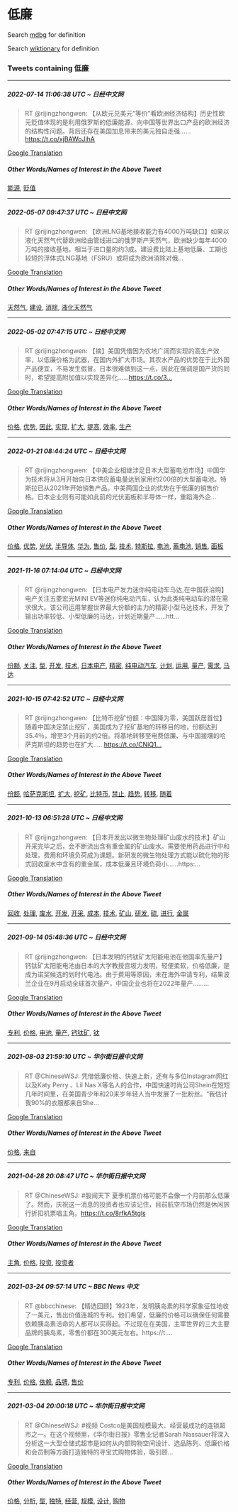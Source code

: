 # 低廉

Search [mdbg](https://www.mdbg.net/chinese/dictionary?page=worddict&wdrst=0&wdqb=低廉) for definition

Search [wiktionary](https://en.wiktionary.org/wiki/低廉) for definition

### Tweets containing 低廉

___
##### 2022-07-14 11:06:38 UTC ~ 日经中文网
> RT @rijingzhongwen: 【从欧元兑美元“等价”看欧洲经济结构】历史性欧元贬值体现的是利用俄罗斯的低廉能源、向中国等世界出口产品的欧洲经济的结构性问题。背后还存在美国加息带来的美元独自走强……https://t.co/xjBAWoJihA

[Google Translation](https://translate.google.com/?hi=en&tab=TT&sl=zh-CN&tl=en&op=translate&text=RT+%40rijingzhongwen%3A+%E3%80%90%E4%BB%8E%E6%AC%A7%E5%85%83%E5%85%91%E7%BE%8E%E5%85%83%E2%80%9C%E7%AD%89%E4%BB%B7%E2%80%9D%E7%9C%8B%E6%AC%A7%E6%B4%B2%E7%BB%8F%E6%B5%8E%E7%BB%93%E6%9E%84%E3%80%91%E5%8E%86%E5%8F%B2%E6%80%A7%E6%AC%A7%E5%85%83%E8%B4%AC%E5%80%BC%E4%BD%93%E7%8E%B0%E7%9A%84%E6%98%AF%E5%88%A9%E7%94%A8%E4%BF%84%E7%BD%97%E6%96%AF%E7%9A%84%E4%BD%8E%E5%BB%89%E8%83%BD%E6%BA%90%E3%80%81%E5%90%91%E4%B8%AD%E5%9B%BD%E7%AD%89%E4%B8%96%E7%95%8C%E5%87%BA%E5%8F%A3%E4%BA%A7%E5%93%81%E7%9A%84%E6%AC%A7%E6%B4%B2%E7%BB%8F%E6%B5%8E%E7%9A%84%E7%BB%93%E6%9E%84%E6%80%A7%E9%97%AE%E9%A2%98%E3%80%82%E8%83%8C%E5%90%8E%E8%BF%98%E5%AD%98%E5%9C%A8%E7%BE%8E%E5%9B%BD%E5%8A%A0%E6%81%AF%E5%B8%A6%E6%9D%A5%E7%9A%84%E7%BE%8E%E5%85%83%E7%8B%AC%E8%87%AA%E8%B5%B0%E5%BC%BA%E2%80%A6%E2%80%A6https%3A%2F%2Ft.co%2FxjBAWoJihA)
##### Other Words/Names of Interest in the Above Tweet
[能源](能源.md), [贬值](贬值.md)
___
##### 2022-05-07 09:47:37 UTC ~ 日经中文网
> RT @rijingzhongwen: 【欧洲LNG基地接收能力有4000万吨缺口】如果以液化天然气代替欧洲经由管线进口的俄罗斯产天然气，欧洲缺少每年4000万吨的接收基地，相当于进口量的约3成。建设费比陆上基地低廉、工期也较短的浮体式LNG基地（FSRU）或将成为欧洲消除对俄…

[Google Translation](https://translate.google.com/?hi=en&tab=TT&sl=zh-CN&tl=en&op=translate&text=RT+%40rijingzhongwen%3A+%E3%80%90%E6%AC%A7%E6%B4%B2LNG%E5%9F%BA%E5%9C%B0%E6%8E%A5%E6%94%B6%E8%83%BD%E5%8A%9B%E6%9C%894000%E4%B8%87%E5%90%A8%E7%BC%BA%E5%8F%A3%E3%80%91%E5%A6%82%E6%9E%9C%E4%BB%A5%E6%B6%B2%E5%8C%96%E5%A4%A9%E7%84%B6%E6%B0%94%E4%BB%A3%E6%9B%BF%E6%AC%A7%E6%B4%B2%E7%BB%8F%E7%94%B1%E7%AE%A1%E7%BA%BF%E8%BF%9B%E5%8F%A3%E7%9A%84%E4%BF%84%E7%BD%97%E6%96%AF%E4%BA%A7%E5%A4%A9%E7%84%B6%E6%B0%94%EF%BC%8C%E6%AC%A7%E6%B4%B2%E7%BC%BA%E5%B0%91%E6%AF%8F%E5%B9%B44000%E4%B8%87%E5%90%A8%E7%9A%84%E6%8E%A5%E6%94%B6%E5%9F%BA%E5%9C%B0%EF%BC%8C%E7%9B%B8%E5%BD%93%E4%BA%8E%E8%BF%9B%E5%8F%A3%E9%87%8F%E7%9A%84%E7%BA%A63%E6%88%90%E3%80%82%E5%BB%BA%E8%AE%BE%E8%B4%B9%E6%AF%94%E9%99%86%E4%B8%8A%E5%9F%BA%E5%9C%B0%E4%BD%8E%E5%BB%89%E3%80%81%E5%B7%A5%E6%9C%9F%E4%B9%9F%E8%BE%83%E7%9F%AD%E7%9A%84%E6%B5%AE%E4%BD%93%E5%BC%8FLNG%E5%9F%BA%E5%9C%B0%EF%BC%88FSRU%EF%BC%89%E6%88%96%E5%B0%86%E6%88%90%E4%B8%BA%E6%AC%A7%E6%B4%B2%E6%B6%88%E9%99%A4%E5%AF%B9%E4%BF%84%E2%80%A6)
##### Other Words/Names of Interest in the Above Tweet
[天然气](天然气.md), [建设](建设.md), [消除](消除.md), [液化天然气](液化天然气.md)
___
##### 2022-05-02 07:47:15 UTC ~ 日经中文网
> RT @rijingzhongwen: 【摘】美国凭借因为农地广阔而实现的高生产效率，以低廉价格为武器，在国内外扩大市场。其农水产品的优势在于比外国产品便宜，不易发生假冒。日本很难做到这一点，因此在强调是国产货的同时，希望提高附加值以实现差异化……https://t.co/3…

[Google Translation](https://translate.google.com/?hi=en&tab=TT&sl=zh-CN&tl=en&op=translate&text=RT+%40rijingzhongwen%3A+%E3%80%90%E6%91%98%E3%80%91%E7%BE%8E%E5%9B%BD%E5%87%AD%E5%80%9F%E5%9B%A0%E4%B8%BA%E5%86%9C%E5%9C%B0%E5%B9%BF%E9%98%94%E8%80%8C%E5%AE%9E%E7%8E%B0%E7%9A%84%E9%AB%98%E7%94%9F%E4%BA%A7%E6%95%88%E7%8E%87%EF%BC%8C%E4%BB%A5%E4%BD%8E%E5%BB%89%E4%BB%B7%E6%A0%BC%E4%B8%BA%E6%AD%A6%E5%99%A8%EF%BC%8C%E5%9C%A8%E5%9B%BD%E5%86%85%E5%A4%96%E6%89%A9%E5%A4%A7%E5%B8%82%E5%9C%BA%E3%80%82%E5%85%B6%E5%86%9C%E6%B0%B4%E4%BA%A7%E5%93%81%E7%9A%84%E4%BC%98%E5%8A%BF%E5%9C%A8%E4%BA%8E%E6%AF%94%E5%A4%96%E5%9B%BD%E4%BA%A7%E5%93%81%E4%BE%BF%E5%AE%9C%EF%BC%8C%E4%B8%8D%E6%98%93%E5%8F%91%E7%94%9F%E5%81%87%E5%86%92%E3%80%82%E6%97%A5%E6%9C%AC%E5%BE%88%E9%9A%BE%E5%81%9A%E5%88%B0%E8%BF%99%E4%B8%80%E7%82%B9%EF%BC%8C%E5%9B%A0%E6%AD%A4%E5%9C%A8%E5%BC%BA%E8%B0%83%E6%98%AF%E5%9B%BD%E4%BA%A7%E8%B4%A7%E7%9A%84%E5%90%8C%E6%97%B6%EF%BC%8C%E5%B8%8C%E6%9C%9B%E6%8F%90%E9%AB%98%E9%99%84%E5%8A%A0%E5%80%BC%E4%BB%A5%E5%AE%9E%E7%8E%B0%E5%B7%AE%E5%BC%82%E5%8C%96%E2%80%A6%E2%80%A6https%3A%2F%2Ft.co%2F3%E2%80%A6)
##### Other Words/Names of Interest in the Above Tweet
[价格](价格.md), [优势](优势.md), [因此](因此.md), [实现](实现.md), [扩大](扩大.md), [提高](提高.md), [效率](效率.md), [生产](生产.md)
___
##### 2022-01-21 08:44:24 UTC ~ 日经中文网
> RT @rijingzhongwen: 【中美企业相继涉足日本大型蓄电池市场】中国华为技术将从3月开始向日本供应蓄电量达到家用约200倍的大型蓄电池。特斯拉已从2021年开始销售产品。中美两国企业的优势在于低廉的销售价格。日本企业则有可能如此前的光伏面板和半导体一样，重蹈海外企…

[Google Translation](https://translate.google.com/?hi=en&tab=TT&sl=zh-CN&tl=en&op=translate&text=RT+%40rijingzhongwen%3A+%E3%80%90%E4%B8%AD%E7%BE%8E%E4%BC%81%E4%B8%9A%E7%9B%B8%E7%BB%A7%E6%B6%89%E8%B6%B3%E6%97%A5%E6%9C%AC%E5%A4%A7%E5%9E%8B%E8%93%84%E7%94%B5%E6%B1%A0%E5%B8%82%E5%9C%BA%E3%80%91%E4%B8%AD%E5%9B%BD%E5%8D%8E%E4%B8%BA%E6%8A%80%E6%9C%AF%E5%B0%86%E4%BB%8E3%E6%9C%88%E5%BC%80%E5%A7%8B%E5%90%91%E6%97%A5%E6%9C%AC%E4%BE%9B%E5%BA%94%E8%93%84%E7%94%B5%E9%87%8F%E8%BE%BE%E5%88%B0%E5%AE%B6%E7%94%A8%E7%BA%A6200%E5%80%8D%E7%9A%84%E5%A4%A7%E5%9E%8B%E8%93%84%E7%94%B5%E6%B1%A0%E3%80%82%E7%89%B9%E6%96%AF%E6%8B%89%E5%B7%B2%E4%BB%8E2021%E5%B9%B4%E5%BC%80%E5%A7%8B%E9%94%80%E5%94%AE%E4%BA%A7%E5%93%81%E3%80%82%E4%B8%AD%E7%BE%8E%E4%B8%A4%E5%9B%BD%E4%BC%81%E4%B8%9A%E7%9A%84%E4%BC%98%E5%8A%BF%E5%9C%A8%E4%BA%8E%E4%BD%8E%E5%BB%89%E7%9A%84%E9%94%80%E5%94%AE%E4%BB%B7%E6%A0%BC%E3%80%82%E6%97%A5%E6%9C%AC%E4%BC%81%E4%B8%9A%E5%88%99%E6%9C%89%E5%8F%AF%E8%83%BD%E5%A6%82%E6%AD%A4%E5%89%8D%E7%9A%84%E5%85%89%E4%BC%8F%E9%9D%A2%E6%9D%BF%E5%92%8C%E5%8D%8A%E5%AF%BC%E4%BD%93%E4%B8%80%E6%A0%B7%EF%BC%8C%E9%87%8D%E8%B9%88%E6%B5%B7%E5%A4%96%E4%BC%81%E2%80%A6)
##### Other Words/Names of Interest in the Above Tweet
[价格](价格.md), [优势](优势.md), [光伏](光伏.md), [半导体](半导体.md), [华为](华为.md), [售价](售价.md), [型](型.md), [技术](技术.md), [特斯拉](特斯拉.md), [电池](电池.md), [蓄电池](蓄电池.md), [销售](销售.md), [面板](面板.md)
___
##### 2021-11-16 07:14:04 UTC ~ 日经中文网
> RT @rijingzhongwen: 【日本电产发力迷你纯电动车马达,在中国获洽购】电产关注五菱宏光MINI EV等迷你纯电动汽车，认为此类纯电动车的潜在需求很大。该公司运用掌握世界最大份额的主力的精密小型马达技术，开发了输出功率较低、小型低廉的马达，计划近期量产……htt…

[Google Translation](https://translate.google.com/?hi=en&tab=TT&sl=zh-CN&tl=en&op=translate&text=RT+%40rijingzhongwen%3A+%E3%80%90%E6%97%A5%E6%9C%AC%E7%94%B5%E4%BA%A7%E5%8F%91%E5%8A%9B%E8%BF%B7%E4%BD%A0%E7%BA%AF%E7%94%B5%E5%8A%A8%E8%BD%A6%E9%A9%AC%E8%BE%BE%2C%E5%9C%A8%E4%B8%AD%E5%9B%BD%E8%8E%B7%E6%B4%BD%E8%B4%AD%E3%80%91%E7%94%B5%E4%BA%A7%E5%85%B3%E6%B3%A8%E4%BA%94%E8%8F%B1%E5%AE%8F%E5%85%89MINI+EV%E7%AD%89%E8%BF%B7%E4%BD%A0%E7%BA%AF%E7%94%B5%E5%8A%A8%E6%B1%BD%E8%BD%A6%EF%BC%8C%E8%AE%A4%E4%B8%BA%E6%AD%A4%E7%B1%BB%E7%BA%AF%E7%94%B5%E5%8A%A8%E8%BD%A6%E7%9A%84%E6%BD%9C%E5%9C%A8%E9%9C%80%E6%B1%82%E5%BE%88%E5%A4%A7%E3%80%82%E8%AF%A5%E5%85%AC%E5%8F%B8%E8%BF%90%E7%94%A8%E6%8E%8C%E6%8F%A1%E4%B8%96%E7%95%8C%E6%9C%80%E5%A4%A7%E4%BB%BD%E9%A2%9D%E7%9A%84%E4%B8%BB%E5%8A%9B%E7%9A%84%E7%B2%BE%E5%AF%86%E5%B0%8F%E5%9E%8B%E9%A9%AC%E8%BE%BE%E6%8A%80%E6%9C%AF%EF%BC%8C%E5%BC%80%E5%8F%91%E4%BA%86%E8%BE%93%E5%87%BA%E5%8A%9F%E7%8E%87%E8%BE%83%E4%BD%8E%E3%80%81%E5%B0%8F%E5%9E%8B%E4%BD%8E%E5%BB%89%E7%9A%84%E9%A9%AC%E8%BE%BE%EF%BC%8C%E8%AE%A1%E5%88%92%E8%BF%91%E6%9C%9F%E9%87%8F%E4%BA%A7%E2%80%A6%E2%80%A6htt%E2%80%A6)
##### Other Words/Names of Interest in the Above Tweet
[份额](份额.md), [关注](关注.md), [型](型.md), [开发](开发.md), [技术](技术.md), [日本电产](日本电产.md), [精密](精密.md), [纯电动汽车](纯电动汽车.md), [计划](计划.md), [运用](运用.md), [量产](量产.md), [需求](需求.md), [马达](马达.md)
___
##### 2021-10-15 07:42:52 UTC ~ 日经中文网
> RT @rijingzhongwen: 【比特币挖矿份额：中国降为零，美国跃居首位】随着中国决定禁止挖矿，美国成为了挖矿基地的转移目的地，份额达到35.4％，增至3个月前的约2倍。将基地转移至电费低廉、与中国接壤的哈萨克斯坦的趋势也在扩大……https://t.co/CNiQ1…

[Google Translation](https://translate.google.com/?hi=en&tab=TT&sl=zh-CN&tl=en&op=translate&text=RT+%40rijingzhongwen%3A+%E3%80%90%E6%AF%94%E7%89%B9%E5%B8%81%E6%8C%96%E7%9F%BF%E4%BB%BD%E9%A2%9D%EF%BC%9A%E4%B8%AD%E5%9B%BD%E9%99%8D%E4%B8%BA%E9%9B%B6%EF%BC%8C%E7%BE%8E%E5%9B%BD%E8%B7%83%E5%B1%85%E9%A6%96%E4%BD%8D%E3%80%91%E9%9A%8F%E7%9D%80%E4%B8%AD%E5%9B%BD%E5%86%B3%E5%AE%9A%E7%A6%81%E6%AD%A2%E6%8C%96%E7%9F%BF%EF%BC%8C%E7%BE%8E%E5%9B%BD%E6%88%90%E4%B8%BA%E4%BA%86%E6%8C%96%E7%9F%BF%E5%9F%BA%E5%9C%B0%E7%9A%84%E8%BD%AC%E7%A7%BB%E7%9B%AE%E7%9A%84%E5%9C%B0%EF%BC%8C%E4%BB%BD%E9%A2%9D%E8%BE%BE%E5%88%B035.4%EF%BC%85%EF%BC%8C%E5%A2%9E%E8%87%B33%E4%B8%AA%E6%9C%88%E5%89%8D%E7%9A%84%E7%BA%A62%E5%80%8D%E3%80%82%E5%B0%86%E5%9F%BA%E5%9C%B0%E8%BD%AC%E7%A7%BB%E8%87%B3%E7%94%B5%E8%B4%B9%E4%BD%8E%E5%BB%89%E3%80%81%E4%B8%8E%E4%B8%AD%E5%9B%BD%E6%8E%A5%E5%A3%A4%E7%9A%84%E5%93%88%E8%90%A8%E5%85%8B%E6%96%AF%E5%9D%A6%E7%9A%84%E8%B6%8B%E5%8A%BF%E4%B9%9F%E5%9C%A8%E6%89%A9%E5%A4%A7%E2%80%A6%E2%80%A6https%3A%2F%2Ft.co%2FCNiQ1%E2%80%A6)
##### Other Words/Names of Interest in the Above Tweet
[份额](份额.md), [哈萨克斯坦](哈萨克斯坦.md), [扩大](扩大.md), [挖矿](挖矿.md), [比特币](比特币.md), [禁止](禁止.md), [趋势](趋势.md), [转移](转移.md), [随着](随着.md)
___
##### 2021-10-13 06:51:28 UTC ~ 日经中文网
> RT @rijingzhongwen: 【日本开发出以微生物处理矿山废水的技术】矿山开采完毕之后，会不断流出含有重金属的矿山废水。需要使用药品进行中和处理，费用和环境负荷成为课题。新研发的微生物处理方式能以硫化物的形式回收废水中含有的重金属，成本低廉且环境负荷小……https:…

[Google Translation](https://translate.google.com/?hi=en&tab=TT&sl=zh-CN&tl=en&op=translate&text=RT+%40rijingzhongwen%3A+%E3%80%90%E6%97%A5%E6%9C%AC%E5%BC%80%E5%8F%91%E5%87%BA%E4%BB%A5%E5%BE%AE%E7%94%9F%E7%89%A9%E5%A4%84%E7%90%86%E7%9F%BF%E5%B1%B1%E5%BA%9F%E6%B0%B4%E7%9A%84%E6%8A%80%E6%9C%AF%E3%80%91%E7%9F%BF%E5%B1%B1%E5%BC%80%E9%87%87%E5%AE%8C%E6%AF%95%E4%B9%8B%E5%90%8E%EF%BC%8C%E4%BC%9A%E4%B8%8D%E6%96%AD%E6%B5%81%E5%87%BA%E5%90%AB%E6%9C%89%E9%87%8D%E9%87%91%E5%B1%9E%E7%9A%84%E7%9F%BF%E5%B1%B1%E5%BA%9F%E6%B0%B4%E3%80%82%E9%9C%80%E8%A6%81%E4%BD%BF%E7%94%A8%E8%8D%AF%E5%93%81%E8%BF%9B%E8%A1%8C%E4%B8%AD%E5%92%8C%E5%A4%84%E7%90%86%EF%BC%8C%E8%B4%B9%E7%94%A8%E5%92%8C%E7%8E%AF%E5%A2%83%E8%B4%9F%E8%8D%B7%E6%88%90%E4%B8%BA%E8%AF%BE%E9%A2%98%E3%80%82%E6%96%B0%E7%A0%94%E5%8F%91%E7%9A%84%E5%BE%AE%E7%94%9F%E7%89%A9%E5%A4%84%E7%90%86%E6%96%B9%E5%BC%8F%E8%83%BD%E4%BB%A5%E7%A1%AB%E5%8C%96%E7%89%A9%E7%9A%84%E5%BD%A2%E5%BC%8F%E5%9B%9E%E6%94%B6%E5%BA%9F%E6%B0%B4%E4%B8%AD%E5%90%AB%E6%9C%89%E7%9A%84%E9%87%8D%E9%87%91%E5%B1%9E%EF%BC%8C%E6%88%90%E6%9C%AC%E4%BD%8E%E5%BB%89%E4%B8%94%E7%8E%AF%E5%A2%83%E8%B4%9F%E8%8D%B7%E5%B0%8F%E2%80%A6%E2%80%A6https%3A%E2%80%A6)
##### Other Words/Names of Interest in the Above Tweet
[回收](回收.md), [处理](处理.md), [废水](废水.md), [开发](开发.md), [开采](开采.md), [成本](成本.md), [技术](技术.md), [矿山](矿山.md), [研发](研发.md), [硫](硫.md), [进行](进行.md), [金属](金属.md)
___
##### 2021-09-14 05:48:36 UTC ~ 日经中文网
> RT @rijingzhongwen: 【日本发明的钙钛矿太阳能电池在他国率先量产】钙钛矿太阳能电池由日本的大学教授宫坂力发明，轻便柔软，价格低廉，是成为诺奖候选的划时代电池。由于费用等原因，未在海外申请专利，结果波兰企业在9月启动全球首次量产，中国企业也将在2022年量产………

[Google Translation](https://translate.google.com/?hi=en&tab=TT&sl=zh-CN&tl=en&op=translate&text=RT+%40rijingzhongwen%3A+%E3%80%90%E6%97%A5%E6%9C%AC%E5%8F%91%E6%98%8E%E7%9A%84%E9%92%99%E9%92%9B%E7%9F%BF%E5%A4%AA%E9%98%B3%E8%83%BD%E7%94%B5%E6%B1%A0%E5%9C%A8%E4%BB%96%E5%9B%BD%E7%8E%87%E5%85%88%E9%87%8F%E4%BA%A7%E3%80%91%E9%92%99%E9%92%9B%E7%9F%BF%E5%A4%AA%E9%98%B3%E8%83%BD%E7%94%B5%E6%B1%A0%E7%94%B1%E6%97%A5%E6%9C%AC%E7%9A%84%E5%A4%A7%E5%AD%A6%E6%95%99%E6%8E%88%E5%AE%AB%E5%9D%82%E5%8A%9B%E5%8F%91%E6%98%8E%EF%BC%8C%E8%BD%BB%E4%BE%BF%E6%9F%94%E8%BD%AF%EF%BC%8C%E4%BB%B7%E6%A0%BC%E4%BD%8E%E5%BB%89%EF%BC%8C%E6%98%AF%E6%88%90%E4%B8%BA%E8%AF%BA%E5%A5%96%E5%80%99%E9%80%89%E7%9A%84%E5%88%92%E6%97%B6%E4%BB%A3%E7%94%B5%E6%B1%A0%E3%80%82%E7%94%B1%E4%BA%8E%E8%B4%B9%E7%94%A8%E7%AD%89%E5%8E%9F%E5%9B%A0%EF%BC%8C%E6%9C%AA%E5%9C%A8%E6%B5%B7%E5%A4%96%E7%94%B3%E8%AF%B7%E4%B8%93%E5%88%A9%EF%BC%8C%E7%BB%93%E6%9E%9C%E6%B3%A2%E5%85%B0%E4%BC%81%E4%B8%9A%E5%9C%A89%E6%9C%88%E5%90%AF%E5%8A%A8%E5%85%A8%E7%90%83%E9%A6%96%E6%AC%A1%E9%87%8F%E4%BA%A7%EF%BC%8C%E4%B8%AD%E5%9B%BD%E4%BC%81%E4%B8%9A%E4%B9%9F%E5%B0%86%E5%9C%A82022%E5%B9%B4%E9%87%8F%E4%BA%A7%E2%80%A6%E2%80%A6%E2%80%A6)
##### Other Words/Names of Interest in the Above Tweet
[专利](专利.md), [价格](价格.md), [电池](电池.md), [量产](量产.md), [钙钛矿](钙钛矿.md), [钛](钛.md)
___
##### 2021-08-03 21:59:10 UTC ~ 华尔街日报中文网
> RT @ChineseWSJ: 凭借低廉价格、快速上新，还有与多位Instagram网红以及Katy Perry 、Lil Nas X等名人的合作，中国快速时尚公司Shein在短短几年时间里，在美国青少年和20来岁年轻人当中发展了一批粉丝。“我估计我90%的衣服都来自She…

[Google Translation](https://translate.google.com/?hi=en&tab=TT&sl=zh-CN&tl=en&op=translate&text=RT+%40ChineseWSJ%3A+%E5%87%AD%E5%80%9F%E4%BD%8E%E5%BB%89%E4%BB%B7%E6%A0%BC%E3%80%81%E5%BF%AB%E9%80%9F%E4%B8%8A%E6%96%B0%EF%BC%8C%E8%BF%98%E6%9C%89%E4%B8%8E%E5%A4%9A%E4%BD%8DInstagram%E7%BD%91%E7%BA%A2%E4%BB%A5%E5%8F%8AKaty+Perry+%E3%80%81Lil+Nas+X%E7%AD%89%E5%90%8D%E4%BA%BA%E7%9A%84%E5%90%88%E4%BD%9C%EF%BC%8C%E4%B8%AD%E5%9B%BD%E5%BF%AB%E9%80%9F%E6%97%B6%E5%B0%9A%E5%85%AC%E5%8F%B8Shein%E5%9C%A8%E7%9F%AD%E7%9F%AD%E5%87%A0%E5%B9%B4%E6%97%B6%E9%97%B4%E9%87%8C%EF%BC%8C%E5%9C%A8%E7%BE%8E%E5%9B%BD%E9%9D%92%E5%B0%91%E5%B9%B4%E5%92%8C20%E6%9D%A5%E5%B2%81%E5%B9%B4%E8%BD%BB%E4%BA%BA%E5%BD%93%E4%B8%AD%E5%8F%91%E5%B1%95%E4%BA%86%E4%B8%80%E6%89%B9%E7%B2%89%E4%B8%9D%E3%80%82%E2%80%9C%E6%88%91%E4%BC%B0%E8%AE%A1%E6%88%9190%25%E7%9A%84%E8%A1%A3%E6%9C%8D%E9%83%BD%E6%9D%A5%E8%87%AAShe%E2%80%A6)
##### Other Words/Names of Interest in the Above Tweet
[价格](价格.md), [来自](来自.md)
___
##### 2021-04-28 20:08:47 UTC ~ 华尔街日报中文网
> RT @ChineseWSJ: #股闻天下 夏季机票价格可能不会像一个月前那么低廉了。然而，庆祝这一消息的投资者也应该记住，目前航空市场仍然是休闲旅行折扣机票唱主角。https://t.co/8rfkA5tgls

[Google Translation](https://translate.google.com/?hi=en&tab=TT&sl=zh-CN&tl=en&op=translate&text=RT+%40ChineseWSJ%3A+%23%E8%82%A1%E9%97%BB%E5%A4%A9%E4%B8%8B+%E5%A4%8F%E5%AD%A3%E6%9C%BA%E7%A5%A8%E4%BB%B7%E6%A0%BC%E5%8F%AF%E8%83%BD%E4%B8%8D%E4%BC%9A%E5%83%8F%E4%B8%80%E4%B8%AA%E6%9C%88%E5%89%8D%E9%82%A3%E4%B9%88%E4%BD%8E%E5%BB%89%E4%BA%86%E3%80%82%E7%84%B6%E8%80%8C%EF%BC%8C%E5%BA%86%E7%A5%9D%E8%BF%99%E4%B8%80%E6%B6%88%E6%81%AF%E7%9A%84%E6%8A%95%E8%B5%84%E8%80%85%E4%B9%9F%E5%BA%94%E8%AF%A5%E8%AE%B0%E4%BD%8F%EF%BC%8C%E7%9B%AE%E5%89%8D%E8%88%AA%E7%A9%BA%E5%B8%82%E5%9C%BA%E4%BB%8D%E7%84%B6%E6%98%AF%E4%BC%91%E9%97%B2%E6%97%85%E8%A1%8C%E6%8A%98%E6%89%A3%E6%9C%BA%E7%A5%A8%E5%94%B1%E4%B8%BB%E8%A7%92%E3%80%82https%3A%2F%2Ft.co%2F8rfkA5tgls)
##### Other Words/Names of Interest in the Above Tweet
[主角](主角.md), [价格](价格.md), [投资](投资.md), [投资者](投资者.md)
___
##### 2021-03-24 09:57:14 UTC ~ BBC News 中文
> RT @bbcchinese: 【精选回顾】1923年，发明胰岛素的科学家象征性地收了一美元，售出价值连城的专利。他们希望，低廉的价格可以确保任何需要依赖胰岛素活命的人都可以买得起。不过现在在美国，主宰世界的三大主要品牌的胰岛素，零售价都在300美元左右。https://t.…

[Google Translation](https://translate.google.com/?hi=en&tab=TT&sl=zh-CN&tl=en&op=translate&text=RT+%40bbcchinese%3A+%E3%80%90%E7%B2%BE%E9%80%89%E5%9B%9E%E9%A1%BE%E3%80%911923%E5%B9%B4%EF%BC%8C%E5%8F%91%E6%98%8E%E8%83%B0%E5%B2%9B%E7%B4%A0%E7%9A%84%E7%A7%91%E5%AD%A6%E5%AE%B6%E8%B1%A1%E5%BE%81%E6%80%A7%E5%9C%B0%E6%94%B6%E4%BA%86%E4%B8%80%E7%BE%8E%E5%85%83%EF%BC%8C%E5%94%AE%E5%87%BA%E4%BB%B7%E5%80%BC%E8%BF%9E%E5%9F%8E%E7%9A%84%E4%B8%93%E5%88%A9%E3%80%82%E4%BB%96%E4%BB%AC%E5%B8%8C%E6%9C%9B%EF%BC%8C%E4%BD%8E%E5%BB%89%E7%9A%84%E4%BB%B7%E6%A0%BC%E5%8F%AF%E4%BB%A5%E7%A1%AE%E4%BF%9D%E4%BB%BB%E4%BD%95%E9%9C%80%E8%A6%81%E4%BE%9D%E8%B5%96%E8%83%B0%E5%B2%9B%E7%B4%A0%E6%B4%BB%E5%91%BD%E7%9A%84%E4%BA%BA%E9%83%BD%E5%8F%AF%E4%BB%A5%E4%B9%B0%E5%BE%97%E8%B5%B7%E3%80%82%E4%B8%8D%E8%BF%87%E7%8E%B0%E5%9C%A8%E5%9C%A8%E7%BE%8E%E5%9B%BD%EF%BC%8C%E4%B8%BB%E5%AE%B0%E4%B8%96%E7%95%8C%E7%9A%84%E4%B8%89%E5%A4%A7%E4%B8%BB%E8%A6%81%E5%93%81%E7%89%8C%E7%9A%84%E8%83%B0%E5%B2%9B%E7%B4%A0%EF%BC%8C%E9%9B%B6%E5%94%AE%E4%BB%B7%E9%83%BD%E5%9C%A8300%E7%BE%8E%E5%85%83%E5%B7%A6%E5%8F%B3%E3%80%82https%3A%2F%2Ft.%E2%80%A6)
##### Other Words/Names of Interest in the Above Tweet
[专利](专利.md), [价格](价格.md), [依赖](依赖.md), [品牌](品牌.md), [售价](售价.md)
___
##### 2021-03-04 20:00:18 UTC ~ 华尔街日报中文网
> RT @ChineseWSJ: #视频 Costco是美国规模最大、经营最成功的连锁超市之一。在这个视频里，《华尔街日报》零售业记者Sarah Nassauer将深入分析这一大型仓储式超市是如何从内部购物空间设计、选品陈列、低廉价格和会员制等方面打造独特的寻宝式购物体验，吸引顾…

[Google Translation](https://translate.google.com/?hi=en&tab=TT&sl=zh-CN&tl=en&op=translate&text=RT+%40ChineseWSJ%3A+%23%E8%A7%86%E9%A2%91+Costco%E6%98%AF%E7%BE%8E%E5%9B%BD%E8%A7%84%E6%A8%A1%E6%9C%80%E5%A4%A7%E3%80%81%E7%BB%8F%E8%90%A5%E6%9C%80%E6%88%90%E5%8A%9F%E7%9A%84%E8%BF%9E%E9%94%81%E8%B6%85%E5%B8%82%E4%B9%8B%E4%B8%80%E3%80%82%E5%9C%A8%E8%BF%99%E4%B8%AA%E8%A7%86%E9%A2%91%E9%87%8C%EF%BC%8C%E3%80%8A%E5%8D%8E%E5%B0%94%E8%A1%97%E6%97%A5%E6%8A%A5%E3%80%8B%E9%9B%B6%E5%94%AE%E4%B8%9A%E8%AE%B0%E8%80%85Sarah+Nassauer%E5%B0%86%E6%B7%B1%E5%85%A5%E5%88%86%E6%9E%90%E8%BF%99%E4%B8%80%E5%A4%A7%E5%9E%8B%E4%BB%93%E5%82%A8%E5%BC%8F%E8%B6%85%E5%B8%82%E6%98%AF%E5%A6%82%E4%BD%95%E4%BB%8E%E5%86%85%E9%83%A8%E8%B4%AD%E7%89%A9%E7%A9%BA%E9%97%B4%E8%AE%BE%E8%AE%A1%E3%80%81%E9%80%89%E5%93%81%E9%99%88%E5%88%97%E3%80%81%E4%BD%8E%E5%BB%89%E4%BB%B7%E6%A0%BC%E5%92%8C%E4%BC%9A%E5%91%98%E5%88%B6%E7%AD%89%E6%96%B9%E9%9D%A2%E6%89%93%E9%80%A0%E7%8B%AC%E7%89%B9%E7%9A%84%E5%AF%BB%E5%AE%9D%E5%BC%8F%E8%B4%AD%E7%89%A9%E4%BD%93%E9%AA%8C%EF%BC%8C%E5%90%B8%E5%BC%95%E9%A1%BE%E2%80%A6)
##### Other Words/Names of Interest in the Above Tweet
[价格](价格.md), [分析](分析.md), [型](型.md), [独特](独特.md), [经营](经营.md), [规模](规模.md), [设计](设计.md), [购物](购物.md)
